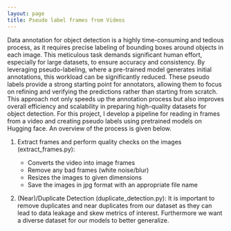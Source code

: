 ```yaml
---
layout: page
title: Pseudo label frames from Videos 
---
```


Data annotation for object detection is a highly time-consuming and tedious process, as it requires precise labeling of bounding boxes around objects in each image. This meticulous task demands significant human effort, especially for large datasets, to ensure accuracy and consistency. By leveraging pseudo-labeling, where a pre-trained model generates initial annotations, this workload can be significantly reduced. These pseudo labels provide a strong starting point for annotators, allowing them to focus on refining and verifying the predictions rather than starting from scratch. This approach not only speeds up the annotation process but also improves overall efficiency and scalability in preparing high-quality datasets for object detection. For this project, I develop a pipeline for reading in frames from a video and creating pseudo labels using pretrained models on Hugging face. An overview of the process is given below.

1. Extract frames and perform quality checks on the images (extract_frames.py):
   - Converts the video into image frames
   - Remove any bad frames (white noise/blur)
   - Resizes the images to given dimensions
   - Save the images in jpg format with an appropriate file name
  
2. (Near)/Duplicate Detection (duplicate_detection.py):
   It is important to remove duplicates and near duplicates from our dataset as they can lead to data leakage and skew metrics of interest. Furthermore we want a diverse dataset for our models to better generalize. 
